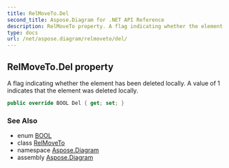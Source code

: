 ```yaml
---
title: RelMoveTo.Del
second_title: Aspose.Diagram for .NET API Reference
description: RelMoveTo property. A flag indicating whether the element has been deleted locally. A value of 1 indicates that the element was deleted locally
type: docs
url: /net/aspose.diagram/relmoveto/del/
---
```

## RelMoveTo.Del property

A flag indicating whether the element has been deleted locally. A value of 1 indicates that the element was deleted locally.

```csharp
public override BOOL Del { get; set; }
```

### See Also

* enum [BOOL](../../bool/)
* class [RelMoveTo](../)
* namespace [Aspose.Diagram](../../relmoveto/)
* assembly [Aspose.Diagram](../../../)


